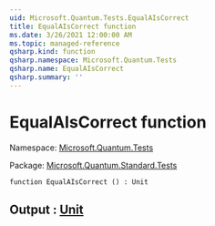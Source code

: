 ```yaml
---
uid: Microsoft.Quantum.Tests.EqualAIsCorrect
title: EqualAIsCorrect function
ms.date: 3/26/2021 12:00:00 AM
ms.topic: managed-reference
qsharp.kind: function
qsharp.namespace: Microsoft.Quantum.Tests
qsharp.name: EqualAIsCorrect
qsharp.summary: ''
---
```


# EqualAIsCorrect function

Namespace: [Microsoft.Quantum.Tests](xref:Microsoft.Quantum.Tests)

Package: [Microsoft.Quantum.Standard.Tests](https://nuget.org/packages/Microsoft.Quantum.Standard.Tests)




```qsharp
function EqualAIsCorrect () : Unit
```


## Output : [Unit](xref:microsoft.quantum.lang-ref.unit)

